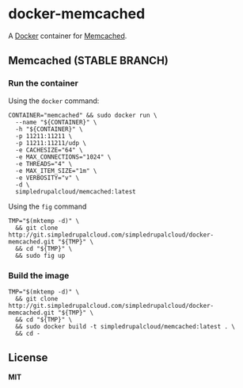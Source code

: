 # docker-memcached

A [Docker](https://docker.com/) container for [Memcached](http://memcached.org/).

## Memcached (STABLE BRANCH)

### Run the container

Using the `docker` command:

    CONTAINER="memcached" && sudo docker run \
      --name "${CONTAINER}" \
      -h "${CONTAINER}" \
      -p 11211:11211 \
      -p 11211:11211/udp \
      -e CACHESIZE="64" \
      -e MAX_CONNECTIONS="1024" \
      -e THREADS="4" \
      -e MAX_ITEM_SIZE="1m" \
      -e VERBOSITY="v" \
      -d \
      simpledrupalcloud/memcached:latest
      
Using the `fig` command

    TMP="$(mktemp -d)" \
      && git clone http://git.simpledrupalcloud.com/simpledrupalcloud/docker-memcached.git "${TMP}" \
      && cd "${TMP}" \
      && sudo fig up

### Build the image

    TMP="$(mktemp -d)" \
      && git clone http://git.simpledrupalcloud.com/simpledrupalcloud/docker-memcached.git "${TMP}" \
      && cd "${TMP}" \
      && sudo docker build -t simpledrupalcloud/memcached:latest . \
      && cd -

## License

**MIT**
